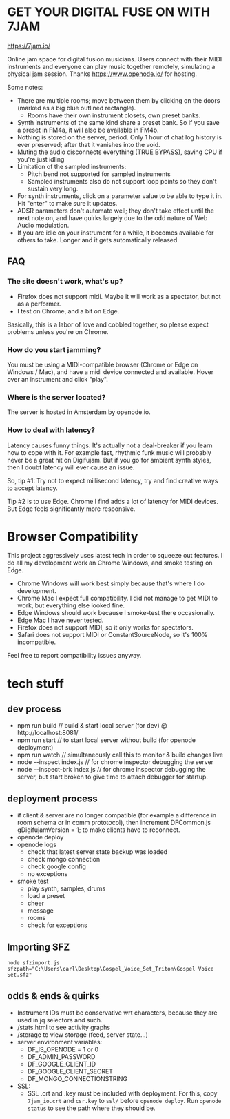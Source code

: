 # GET YOUR DIGITAL FUSE ON WITH 7JAM

https://7jam.io/

Online jam space for digital fusion musicians. Users connect with their MIDI instruments and everyone can play music together remotely, simulating a physical jam session. Thanks https://www.openode.io/ for hosting.

Some notes:

- There are multiple rooms; move between them by clicking on the doors (marked as a big blue outlined rectangle).
  - Rooms have their own instrument closets, own preset banks.
- Synth instruments of the same kind share a preset bank. So if you save a preset in FM4a, it will also be available in FM4b.
- Nothing is stored on the server, period. Only 1 hour of chat log history is ever preserved; after that it vanishes into the void.
- Muting the audio disconnects everything (TRUE BYPASS), saving CPU if you're just idling
- Limitation of the sampled instruments:
  - Pitch bend not supported for sampled instruments
  - Sampled instruments also do not support loop points so they don't sustain very long.
- For synth instruments, click on a parameter value to be able to type it in. Hit "enter" to make sure it updates.
- ADSR parameters don't automate well; they don't take effect until the next note on, and have quirks largely due to the odd nature of Web Audio modulation.
- If you are idle on your instrument for a while, it becomes available for others to take. Longer and it gets automatically released.

## FAQ

### The site doesn't work, what's up?

- Firefox does not support midi. Maybe it will work as a spectator, but not as a performer.
- I test on Chrome, and a bit on Edge.

Basically, this is a labor of love and cobbled together, so please expect problems unless you're on Chrome.

### How do you start jamming?

You must be using a MIDI-compatible browser (Chrome or Edge on Windows / Mac), and have a midi device connected and available. Hover over an instrument and click "play".

### Where is the server located?

The server is hosted in Amsterdam by openode.io.

### How to deal with latency?

Latency causes funny things. It's actually not a deal-breaker if you learn how to cope with it. For example fast, rhythmic funk music will probably never be a great hit on Digifujam. But if you go for ambient synth styles, then I doubt latency will ever cause an issue.

So, tip #1: Try not to expect millisecond latency, try and find creative ways to accept latency.

Tip #2 is to use Edge. Chrome I find adds a lot of latency for MIDI devices. But Edge feels significantly more responsive.


# Browser Compatibility
This project aggressively uses latest tech in order to squeeze out features. I do all my development work an Chrome Windows, and smoke testing on Edge.

- Chrome Windows will work best simply because that's where I do development.
- Chrome Mac I expect full compatibility. I did not manage to get MIDI to work, but everything else looked fine.
- Edge Windows should work because I smoke-test there occasionally.
- Edge Mac I have never tested.
- Firefox does not support MIDI, so it only works for spectators.
- Safari does not support MIDI or ConstantSourceNode, so it's 100% incompatible.

Feel free to report compatibility issues anyway.

# tech stuff

## dev process

- npm run build // build & start local server (for dev) @ http://localhost:8081/
- npm run start // to start local server without build (for openode deployment)
- npm run watch // simultaneously call this to monitor & build changes live
- node --inspect index.js // for chrome inspector debugging the server
- node --inspect-brk index.js // for chrome inspector debugging the server, but start broken to give time to attach debugger for startup.

## deployment process

- if client & server are no longer compatible (for example a difference in room schema or in comm prototocol), then increment DFCommon.js  gDigifujamVersion = 1; to make clients have to reconnect.
- openode deploy
- openode logs
  - check that latest server state backup was loaded
  - check mongo connection
  - check google config
  - no exceptions
- smoke test
  - play synth, samples, drums
  - load a preset
  - cheer
  - message
  - rooms
  - check for exceptions

## Importing SFZ

    node sfzimport.js sfzpath="C:\Users\carl\Desktop\Gospel_Voice_Set_Triton\Gospel Voice Set.sfz"

## odds & ends & quirks

- Instrument IDs must be conservative wrt characters, because they are used in jq selectors and such.
- /stats.html to see activity graphs
- /storage to view storage (feed, server state...)
- server environment variables:
  - DF_IS_OPENODE = 1 or 0
  - DF_ADMIN_PASSWORD
  - DF_GOOGLE_CLIENT_ID
  - DF_GOOGLE_CLIENT_SECRET
  - DF_MONGO_CONNECTIONSTRING
- SSL:
  - SSL .crt and .key must be included with deployment. For this, copy `7jam_io.crt` and `csr.key` to `ssl/` before `openode deploy`. Run `openode status` to see the path where they should be.